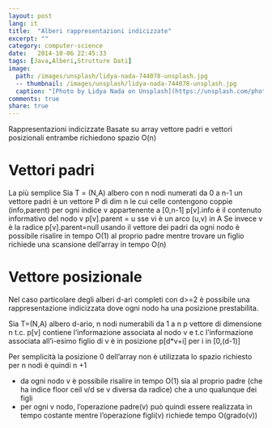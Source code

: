 ```yaml
---
layout: post
lang: it
title:  "Alberi rappresentazioni indicizzate"
excerpt: ""
category: computer-science
date:   2014-10-06 22:45:33
tags: [Java,Alberi,Strutture Dati]
image:
  path: /images/unsplash/lidya-nada-744078-unsplash.jpg
  -- thumbnail: /images/unsplash/lidya-nada-744078-unsplash.jpg
  caption: "[Photo by Lidya Nada on Unsplash](https://unsplash.com/photos/BnzqQwerUOY?utm_source=unsplash&utm_medium=referralutm_content=creditCopyText)"
comments: true
share: true
---
```

Rappresentazioni indicizzate
Basate su array vettore padri e vettori posizionali entrambe richiedono spazio O(n)

Vettori padri
=============
La più semplice
Sia T = (N,A) albero con n nodi numerati da 0 a n-1 un vettore padri è un vettore P di dim n le cui celle contengono coppie (info,parent) per ogni indice v appartenente a [0,n-1]
p[v].info è il contenuto informativo del nodo v
p[v].parent = u sse vi è un arco (u,v) in A
Se invece v è la radice p[v].parent=null
usando il vettore dei padri da ogni nodo è possibile risalire in tempo O(1) al proprio padre mentre trovare un figlio richiede una scansione dell’array in tempo O(n)


Vettore posizionale
===================
Nel caso particolare degli alberi d-ari completi con d>=2 è possibile una rappresentazione indicizzata dove ogni nodo ha una posizione prestabilita.

Sia T=(N,A) albero d-ario, n nodi numerabili da 1 a n
p vettore di dimensione n  t.c. p[v] contiene l’informazione associata al nodo v e t.c l’informazione associata all’i-esimo figlio di v è in posizione p[d*v+i] per i in [0,(d-1)]

Per semplicità la posizione 0 dell’array non è utilizzata lo spazio richiesto per n nodi è quindi n +1

* da ogni nodo v è possibile risalire in tempo O(1) sia al proprio padre (che ha indice floor ceil v/d se v diversa da radice) che a uno qualunque dei figli
* per ogni v nodo, l’operazione padre(v) può quindi essere realizzata in tempo costante mentre l’operazione figli(v) richiede tempo O(grado(v))
